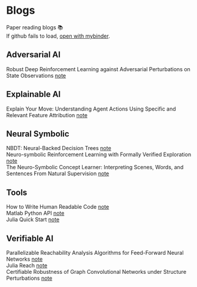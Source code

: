 # Blogs
Paper reading blogs 📚  
If github fails to load, [open with mybinder](https://mybinder.org/v2/gh/ZikangXiong/blogs/main).  

## Adversarial AI
Robust Deep Reinforcement Learning against Adversarial Perturbations on State Observations [note](notebooks/Adversarial%20AI/huang_robustRL_nips20.ipynb)  
## Explainable AI
Explain Your Move: Understanding Agent Actions Using Specific and Relevant Feature Attribution  [note](notebooks/Explainable%20AI/SARAF.ipynb)  
## Neural Symbolic
NBDT: Neural-Backed Decision Trees [note](notebooks/Neural%20Symbolic/NBDT.ipynb)  
Neuro-symbolic Reinforcement Learning with Formally Verified Exploration [note](notebooks/Neural%20Symbolic/greg_neurosymbolic_nips20.ipynb)  
The Neuro-Symbolic Concept Learner: Interpreting Scenes, Words, and Sentences From Natural Supervision [note](notebooks/Neural%20Symbolic/mao_neurosymbolic_ICLR2019.ipynb)  
## Tools
How to Write Human Readable Code [note](notebooks/Tools/human_readable_code.ipynb)  
Matlab Python API [note](notebooks/Tools/matlab_python_api.ipynb)  
Julia Quick Start [note](notebooks/Tools/julia_quick_start.ipynb)  
## Verifiable AI
Parallelizable Reachability Analysis Algorithms for Feed-Forward Neural Networks [note](notebooks/Verifiable%20AI/polyhedron.ipynb)  
Julia Reach [note](notebooks/Verifiable%20AI/julia_reach.ipynb)  
Certifiable Robustness of Graph Convolutional Networks under Structure Perturbations [note](notebooks/Verifiable%20AI/daniel_certifiable_kdd20.ipynb)  
